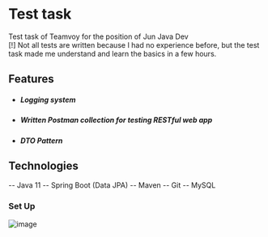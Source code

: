 # Test task

Test task of Teamvoy for the position of Jun Java Dev<br>
[!] Not all tests are written because I had no experience before, but the test task made me understand and learn the basics in a few hours. <br>

## Features
- ##### Logging system
- ##### Written Postman collection for testing RESTful web app
- ##### DTO Pattern


## Technologies
-- Java 11
-- Spring Boot (Data JPA)
-- Maven
-- Git
-- MySQL


### Set Up


![image]()

